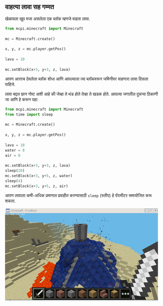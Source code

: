 ## वाहत्या लावा सह गम्मत

खेळायला खूप मजा असलेला एक ब्लॉक म्हणजे वाहता लावा.

```python
from mcpi.minecraft import Minecraft

mc = Minecraft.create()

x, y, z = mc.player.getPos()

lava = 10

mc.setBlock(x+3, y+3, z, lava)
```

आपण आत्ताच ठेवलेला ब्लॉक शोधा आणि आपल्याला त्या ब्लॉकवरून जमिनीवर वाहणारा लावा दिसला पाहिजे.

लावा बद्दल छान गोष्ट अशी आहे की जेव्हा ते थंड होते तेव्हा ते खडक होते. आपल्या जगातील दुसर्‍या ठिकाणी जा आणि हे करून पहा:

```python
from mcpi.minecraft import Minecraft
from time import sleep

mc = Minecraft.create()

x, y, z = mc.player.getPos()

lava = 10
water = 8
air = 0

mc.setBlock(x+3, y+3, z, lava)
sleep(20)
mc.setBlock(x+3, y+5, z, water)
sleep(4)
mc.setBlock(x+3, y+5, z, air)

```

आपण लावाला कमी-अधिक प्रमाणात प्रवाहीत करण्यासाठी `sleep` (स्लीप) हे पॅरामीटर समायोजित करू शकता.

![लावा](images/lava.png)